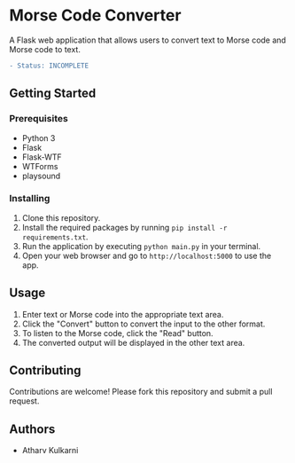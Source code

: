 # Morse Code Converter

A Flask web application that allows users to convert text to Morse code and Morse code to text.

```diff
- Status: INCOMPLETE
```

## Getting Started

### Prerequisites

- Python 3
- Flask
- Flask-WTF
- WTForms
- playsound

### Installing

1. Clone this repository.
2. Install the required packages by running `pip install -r requirements.txt`.
3. Run the application by executing `python main.py` in your terminal.
4. Open your web browser and go to `http://localhost:5000` to use the app.

## Usage

1. Enter text or Morse code into the appropriate text area.
2. Click the "Convert" button to convert the input to the other format.
3. To listen to the Morse code, click the "Read" button.
4. The converted output will be displayed in the other text area.

## Contributing

Contributions are welcome! Please fork this repository and submit a pull request.

## Authors

- Atharv Kulkarni